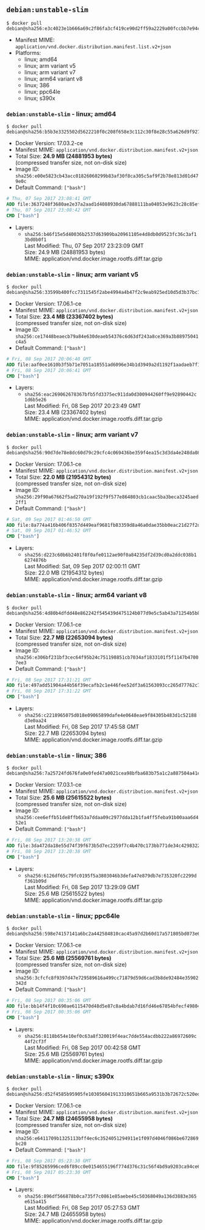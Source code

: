 ## `debian:unstable-slim`

```console
$ docker pull debian@sha256:e3c4023e1b666a69c2f86fa3cf419ce90d2ff59a2229a00fccbb7e94c7eaa1b2
```

-	Manifest MIME: `application/vnd.docker.distribution.manifest.list.v2+json`
-	Platforms:
	-	linux; amd64
	-	linux; arm variant v5
	-	linux; arm variant v7
	-	linux; arm64 variant v8
	-	linux; 386
	-	linux; ppc64le
	-	linux; s390x

### `debian:unstable-slim` - linux; amd64

```console
$ docker pull debian@sha256:b5b3e3325502d5622210f0c208f658e3c112c30f8e28c55a626d9f92798c12f2
```

-	Docker Version: 17.03.2-ce
-	Manifest MIME: `application/vnd.docker.distribution.manifest.v2+json`
-	Total Size: **24.9 MB (24881953 bytes)**  
	(compressed transfer size, not on-disk size)
-	Image ID: `sha256:e00e5823cb43acc01826060299b83af30f8ca305c5af9f2b78e813d01d479e0c`
-	Default Command: `["bash"]`

```dockerfile
# Thu, 07 Sep 2017 23:08:41 GMT
ADD file:3637248f3680ae2e37a2aad1d4088930da67888111ba04053e9623c28c85ef88 in / 
# Thu, 07 Sep 2017 23:08:42 GMT
CMD ["bash"]
```

-	Layers:
	-	`sha256:b46f15e5d40036b2537d63909ba20961105e4d8db0d9523fc36c3af13bd0b0f1`  
		Last Modified: Thu, 07 Sep 2017 23:23:09 GMT  
		Size: 24.9 MB (24881953 bytes)  
		MIME: application/vnd.docker.image.rootfs.diff.tar.gzip

### `debian:unstable-slim` - linux; arm variant v5

```console
$ docker pull debian@sha256:33599b400fcc7311545f2abe4994a4b47f2c9eab925ed10d5d3b37bc1a38eee6
```

-	Docker Version: 17.06.1-ce
-	Manifest MIME: `application/vnd.docker.distribution.manifest.v2+json`
-	Total Size: **23.4 MB (23367402 bytes)**  
	(compressed transfer size, not on-disk size)
-	Image ID: `sha256:ce17448beaecb79a84e630deaeb54376c6d63df243a8ce369a3b88975041c4a5`
-	Default Command: `["bash"]`

```dockerfile
# Fri, 08 Sep 2017 20:06:40 GMT
ADD file:aaf0ee1610b3f5b71e7051a18551ad6096e34b1d3949a2d1192f1aadaeb7f1e8 in / 
# Fri, 08 Sep 2017 20:06:41 GMT
CMD ["bash"]
```

-	Layers:
	-	`sha256:eac269062678367bfb5fd3375ec911da0d300944260ff9e92890442c1d6b5e26`  
		Last Modified: Fri, 08 Sep 2017 20:23:49 GMT  
		Size: 23.4 MB (23367402 bytes)  
		MIME: application/vnd.docker.image.rootfs.diff.tar.gzip

### `debian:unstable-slim` - linux; arm variant v7

```console
$ docker pull debian@sha256:90d7de78e8dc60d79c29cfc4c069436be359f4ea15c3d3da4e248da085186456
```

-	Docker Version: 17.06.1-ce
-	Manifest MIME: `application/vnd.docker.distribution.manifest.v2+json`
-	Total Size: **22.0 MB (21954312 bytes)**  
	(compressed transfer size, not on-disk size)
-	Image ID: `sha256:29f90a67662f5ad270a19f192f9f577e864803cb1caac5ba3beca3245aed2ff1`
-	Default Command: `["bash"]`

```dockerfile
# Sat, 09 Sep 2017 01:46:50 GMT
ADD file:8a774a416b406f8357d449eaf9681fb83359d8a46a0dae35bb0eac21d27f2d61 in / 
# Sat, 09 Sep 2017 01:46:52 GMT
CMD ["bash"]
```

-	Layers:
	-	`sha256:d223c60b6b2401f8f0afe0112ae90f0a84235df2d39cd0a2ddc038b16274876b`  
		Last Modified: Sat, 09 Sep 2017 02:00:11 GMT  
		Size: 22.0 MB (21954312 bytes)  
		MIME: application/vnd.docker.image.rootfs.diff.tar.gzip

### `debian:unstable-slim` - linux; arm64 variant v8

```console
$ docker pull debian@sha256:4d80b4dfdd48e862242f545439d475124b077d9e5c5ab43a71254b5b859609cf
```

-	Docker Version: 17.06.1-ce
-	Manifest MIME: `application/vnd.docker.distribution.manifest.v2+json`
-	Total Size: **22.7 MB (22653094 bytes)**  
	(compressed transfer size, not on-disk size)
-	Image ID: `sha256:e306bf231bf3cec64f95b24c751198851cb7034af1833101f5f1147b47007ee3`
-	Default Command: `["bash"]`

```dockerfile
# Fri, 08 Sep 2017 17:31:21 GMT
ADD file:497add51904a44b56f39ecafb2c1e446fee52df3a61563093cc265d77762c78c in / 
# Fri, 08 Sep 2017 17:31:22 GMT
CMD ["bash"]
```

-	Layers:
	-	`sha256:c2218965075d018e09065899dafe4e0648eae9f84305b483d1c52188d3e0aa24`  
		Last Modified: Fri, 08 Sep 2017 17:45:58 GMT  
		Size: 22.7 MB (22653094 bytes)  
		MIME: application/vnd.docker.image.rootfs.diff.tar.gzip

### `debian:unstable-slim` - linux; 386

```console
$ docker pull debian@sha256:7a25724fd676fa0e0fed47a0021cea98bfba683b75a1c2a887504a41efb5817e
```

-	Docker Version: 17.03.1-ce
-	Manifest MIME: `application/vnd.docker.distribution.manifest.v2+json`
-	Total Size: **25.6 MB (25615522 bytes)**  
	(compressed transfer size, not on-disk size)
-	Image ID: `sha256:cee6effb51de8ffb653a7ddaa09c2977dda12b1fa4ff5feba91b00aaa6d452e1`
-	Default Command: `["bash"]`

```dockerfile
# Fri, 08 Sep 2017 13:20:38 GMT
ADD file:3da472da18e55d74f39f673b5d7ec2259f7c4b470c173bb771de34c4298322be in / 
# Fri, 08 Sep 2017 13:20:38 GMT
CMD ["bash"]
```

-	Layers:
	-	`sha256:6126df65c79fc0195f5a3803046b3defa47e879db7e735320fc2299df361b09d`  
		Last Modified: Fri, 08 Sep 2017 13:29:09 GMT  
		Size: 25.6 MB (25615522 bytes)  
		MIME: application/vnd.docker.image.rootfs.diff.tar.gzip

### `debian:unstable-slim` - linux; ppc64le

```console
$ docker pull debian@sha256:598e74157141a6bc2a442584810cac45a97d2b60d17a571805bd073e6d59d011
```

-	Docker Version: 17.06.1-ce
-	Manifest MIME: `application/vnd.docker.distribution.manifest.v2+json`
-	Total Size: **25.6 MB (25569761 bytes)**  
	(compressed transfer size, not on-disk size)
-	Image ID: `sha256:3cfcfc8f9397d47e729589616a499cc71879d59d6cad3b8de92484e35902342d`
-	Default Command: `["bash"]`

```dockerfile
# Fri, 08 Sep 2017 00:35:06 GMT
ADD file:bb14f4f10c690ae6115470d48d5e87c8a4bdab7d16fd46e67854bfecf4980429 in / 
# Fri, 08 Sep 2017 00:35:06 GMT
CMD ["bash"]
```

-	Layers:
	-	`sha256:8118b654e10ef0c63a8f320019f4eac7dde554acdbb222a86972609c44f2cf3f`  
		Last Modified: Fri, 08 Sep 2017 00:42:58 GMT  
		Size: 25.6 MB (25569761 bytes)  
		MIME: application/vnd.docker.image.rootfs.diff.tar.gzip

### `debian:unstable-slim` - linux; s390x

```console
$ docker pull debian@sha256:d52f4585b95905fe103056041913310651b665a9531b3b72672c520edcbd26f6
```

-	Docker Version: 17.06.1-ce
-	Manifest MIME: `application/vnd.docker.distribution.manifest.v2+json`
-	Total Size: **24.7 MB (24655958 bytes)**  
	(compressed transfer size, not on-disk size)
-	Image ID: `sha256:e6411709b1325113bff4ec6c3524051294911e1f097d4046f086be672869bc20`
-	Default Command: `["bash"]`

```dockerfile
# Fri, 08 Sep 2017 05:23:30 GMT
ADD file:9f85265996ced6f89cc0e0154655196f774d376c31c56f4bd9a9203ca94ce62c in / 
# Fri, 08 Sep 2017 05:23:30 GMT
CMD ["bash"]
```

-	Layers:
	-	`sha256:896df566878b0ca735f7c0861e85aebe45c50368049a136d3883e365e615a415`  
		Last Modified: Fri, 08 Sep 2017 05:27:53 GMT  
		Size: 24.7 MB (24655958 bytes)  
		MIME: application/vnd.docker.image.rootfs.diff.tar.gzip
